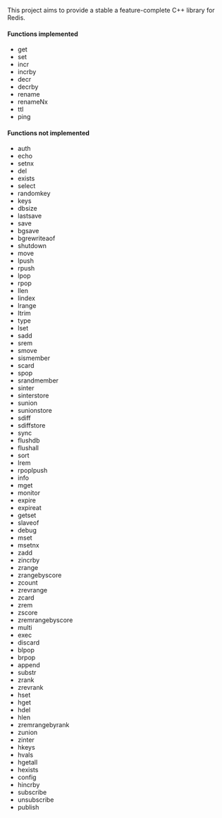 This project aims to provide a stable a feature-complete C++ library for Redis.

#### Functions implemented

* get
* set
* incr
* incrby
* decr
* decrby
* rename
* renameNx
* ttl
* ping

#### Functions not implemented

* auth
* echo
* setnx
* del
* exists
* select
* randomkey
* keys
* dbsize
* lastsave
* save
* bgsave
* bgrewriteaof
* shutdown
* move
* lpush
* rpush
* lpop
* rpop
* llen
* lindex
* lrange
* ltrim
* type
* lset
* sadd
* srem
* smove
* sismember
* scard
* spop
* srandmember
* sinter
* sinterstore
* sunion
* sunionstore
* sdiff
* sdiffstore
* sync
* flushdb
* flushall
* sort
* lrem
* rpoplpush
* info
* mget
* monitor
* expire
* expireat
* getset
* slaveof
* debug
* mset
* msetnx
* zadd
* zincrby
* zrange
* zrangebyscore
* zcount
* zrevrange
* zcard
* zrem
* zscore
* zremrangebyscore
* multi
* exec
* discard
* blpop
* brpop
* append
* substr
* zrank
* zrevrank
* hset
* hget
* hdel
* hlen
* zremrangebyrank
* zunion
* zinter
* hkeys
* hvals
* hgetall
* hexists
* config
* hincrby
* subscribe
* unsubscribe
* publish
